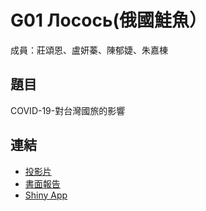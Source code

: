 G01 Лосось(俄國鮭魚）
======================

成員：莊頌恩、盧妍蓁、陳郁婕、朱嘉棟


## 題目

COVID-19-對台灣國旅的影響


## 連結

- [投影片](./G25_slides.pdf)
- [書面報告](https://github.com/rlads2021/project-sungenchuang7/blob/master/G01_report.pdf)  
- [Shiny App](https://trainerblade.shinyapps.io/R_group1_final_project/)
